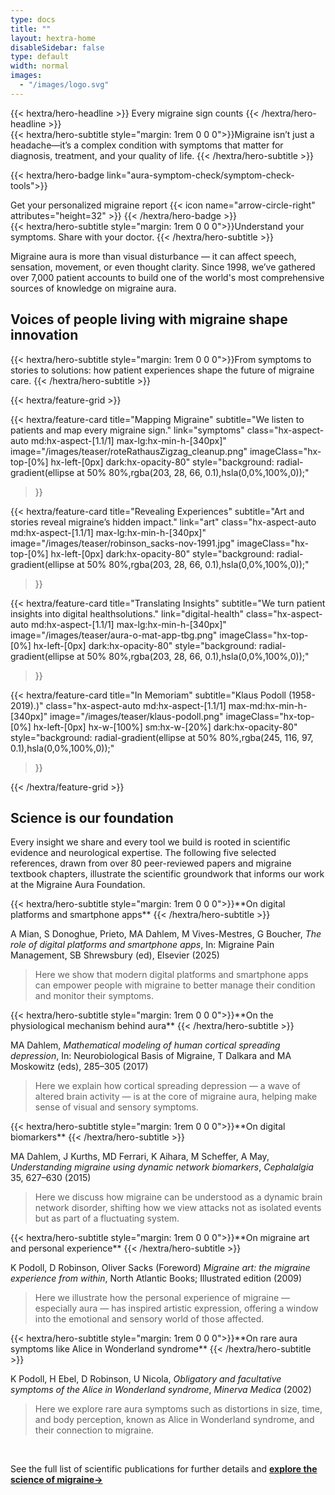 ```yaml
---
type: docs
title: ""
layout: hextra-home
disableSidebar: false
type: default
width: normal
images:
  - "/images/logo.svg"
---
```



<!-- markdownlint-disable MD033 MD034-->

<div class="hx-mt-6 hx-mb-6">
{{< hextra/hero-headline >}}
Every migraine sign counts
{{< /hextra/hero-headline >}}
</div>

<div class="hx-mb-12">
{{< hextra/hero-subtitle style="margin: 1rem 0 0 0">}}Migraine isn’t just a headache—it’s a complex condition with symptoms that matter for diagnosis, treatment, and your quality of life.
    {{< /hextra/hero-subtitle >}}
</div>




{{< hextra/hero-badge link="aura-symptom-check/symptom-check-tools">}}
  <div class="hx-w-2 hx-h-2 hx-rounded-full hx-bg-primary-400"></div>
  <span class="hx-text-lg">Get your personalized migraine report</span>
  {{< icon name="arrow-circle-right" attributes="height=32" >}}
{{< /hextra/hero-badge >}}


<div class="hx-mb-6">
{{< hextra/hero-subtitle style="margin: 1rem 0 0 0">}}Understand your symptoms. Share with your doctor.
    {{< /hextra/hero-subtitle >}}
</div>




Migraine aura is more than visual disturbance — it can affect speech, sensation, movement, or even thought clarity. Since 1998, we’ve gathered over 7,000 patient accounts to build one of the world's most comprehensive sources of knowledge on migraine aura.







<h2 class="hx-text-4xl hx-font-bold hx-mt-12">
    Voices of people living with migraine shape innovation
</h2>



<div >
{{< hextra/hero-subtitle style="margin: 1rem 0 0 0">}}From symptoms to stories to solutions: how patient experiences shape the future of migraine care.
    {{< /hextra/hero-subtitle >}} 
</div>


<!--
# More Tests

{{< hextra/hero-badge link="aura-o-mat">}}
  <div class="hx-w-2 hx-h-2 hx-rounded-full hx-bg-primary-400"></div>
  <span class="hx-text-lg">Try the Aura-o-mat</span>
  {{< icon name="arrow-circle-right" attributes="height=32" >}}
{{< /hextra/hero-badge >}}


<div class="hx-mb-12">
{{< hextra/hero-subtitle style="margin: 1rem 0 0 0">}}Some migraines involve visual distortions before the headache. The Aura-o-mat helps you reflect on what you saw — or didn’t.
    {{< /hextra/hero-subtitle >}}
</div>

-->

<div class="hx-mt-6"></div>


{{< hextra/feature-grid >}}



  {{< hextra/feature-card
    title="Mapping Migraine"
    subtitle="We listen to patients and map every migraine sign."
    link="symptoms"
    class="hx-aspect-auto md:hx-aspect-[1.1/1] max-lg:hx-min-h-[340px]"
    image="/images/teaser/roteRathausZigzag_cleanup.png"
    imageClass="hx-top-[0%] hx-left-[0px]  dark:hx-opacity-80"
    style="background: radial-gradient(ellipse at 50% 80%,rgba(203, 28, 66, 0.1),hsla(0,0%,100%,0));"
  >}}



  {{< hextra/feature-card
    title="Revealing Experiences"
    subtitle="Art and stories reveal migraine’s hidden impact."
    link="art"
    class="hx-aspect-auto md:hx-aspect-[1.1/1] max-lg:hx-min-h-[340px]"
    image="/images/teaser/robinson_sacks-nov-1991.jpg"
    imageClass="hx-top-[0%] hx-left-[0px]  dark:hx-opacity-80"
    style="background: radial-gradient(ellipse at 50% 80%,rgba(203, 28, 66, 0.1),hsla(0,0%,100%,0));"
  >}}


  {{< hextra/feature-card
    title="Translating Insights"
    subtitle="We turn patient insights into digital healthsolutions."
    link="digital-health"
    class="hx-aspect-auto md:hx-aspect-[1.1/1] max-lg:hx-min-h-[340px]"
    image="/images/teaser/aura-o-mat-app-tbg.png"
    imageClass="hx-top-[0%] hx-left-[0px]  dark:hx-opacity-80"
    style="background: radial-gradient(ellipse at 50% 80%,rgba(203, 28, 66, 0.1),hsla(0,0%,100%,0));"
  >}}



<!--

  {{< hextra/feature-card
    title="Quantified Self"
    subtitle="Simple ways to measure you migraine aura and learn about your brain."
    link="doc/reference/reference-environment-variables"
    class="hx-aspect-auto md:hx-aspect-[1.1/1] max-md:hx-min-h-[340px]"
    image="/images/teaser/hassenstein-measurements.jpg"
    imageClass="hx-top-[0%] hx-left-[0px] dark:hx-opacity-80"
    style="background: radial-gradient(ellipse at 50% 80%,rgba(58, 56, 113, 0.1),hsla(0,0%,100%,0));"
  >}}




  {{< hextra/feature-card
    title="Treatment"
    subtitle="Drugs, neuromodulation, and digital therapeutics, many options are available."
    link="tx"
    class="hx-aspect-auto md:hx-aspect-[1.1/1] max-lg:hx-min-h-[340px]"
    image="/images/teaser/elektrisches-kopfbad.png"
    imageClass="hx-top-[0%] hx-left-[0px]  dark:hx-opacity-80"
    style="background: radial-gradient(ellipse at 50% 80%,rgba(203, 28, 66, 0.1),hsla(0,0%,100%,0));"
  >}}

-->

<!--
  {{< hextra/feature-card
    title="Science"
    subtitle="Migraine aura is more than a symptom — it's a window into how the brain normally works."
    link="science"
    class="hx-aspect-auto md:hx-aspect-[1.1/1] max-md:hx-min-h-[340px]"
    image="/images/teaser/aura-science.png"
    imageClass="hx-top-[0%] hx-left-[0px]  hx-w-[100%] sm:hx-w-[20%] dark:hx-opacity-80"
    style="background: radial-gradient(ellipse at 50% 80%,rgba(245, 116, 97, 0.1),hsla(0,0%,100%,0));"
  >}}








-->

  {{< hextra/feature-card
    title="In Memoriam"
    subtitle="Klaus Podoll (1958-2019).)"
    class="hx-aspect-auto md:hx-aspect-[1.1/1] max-md:hx-min-h-[340px]"
    image="/images/teaser/klaus-podoll.png"
    imageClass="hx-top-[0%] hx-left-[0px]  hx-w-[100%] sm:hx-w-[20%] dark:hx-opacity-80"
    style="background: radial-gradient(ellipse at 50% 80%,rgba(245, 116, 97, 0.1),hsla(0,0%,100%,0));"
  >}}


{{< /hextra/feature-grid >}}


<div class="hx-mt-8"></div>



<h2 class="hx-text-4xl hx-font-bold hx-mt-12">
    Science is our foundation
</h2>



Every insight we share and every tool we build is rooted in scientific evidence and neurological expertise. The following five selected references, drawn from over 80 peer-reviewed papers and migraine textbook chapters, illustrate the scientific groundwork that informs our work at the Migraine Aura Foundation.



<div>
{{< hextra/hero-subtitle style="margin: 1rem 0 0 0">}}**On digital platforms and smartphone apps**
    {{< /hextra/hero-subtitle >}}
</div>

A Mian, S Donoghue, Prieto, MA Dahlem, M Vives-Mestres, G Boucher, *The role of digital platforms and smartphone apps*, In: Migraine Pain Management, SB Shrewsbury (ed), Elsevier (2025)  
> Here we show that modern digital platforms and smartphone apps can empower people with migraine to better manage their condition and monitor their symptoms.

<div>
{{< hextra/hero-subtitle style="margin: 1rem 0 0 0">}}**On the physiological mechanism behind aura** 
    {{< /hextra/hero-subtitle >}}
</div>

 
MA Dahlem, *Mathematical modeling of human cortical spreading depression*, In: Neurobiological Basis of Migraine, T Dalkara and MA Moskowitz (eds), 285–305 (2017)  
> Here we explain how cortical spreading depression — a wave of altered brain activity — is at the core of migraine aura, helping make sense of visual and sensory symptoms.

<div>
{{< hextra/hero-subtitle style="margin: 1rem 0 0 0">}}**On digital biomarkers**  
    {{< /hextra/hero-subtitle >}}
</div>


MA Dahlem, J Kurths, MD Ferrari, K Aihara, M Scheffer, A May, *Understanding migraine using dynamic network biomarkers*, *Cephalalgia* 35, 627–630 (2015)  
> Here we discuss how migraine can be understood as a dynamic brain network disorder, shifting how we view attacks not as isolated events but as part of a fluctuating system.

<div>
{{< hextra/hero-subtitle style="margin: 1rem 0 0 0">}}**On migraine art and personal experience**  
    {{< /hextra/hero-subtitle >}}
</div>


K Podoll, D Robinson, Oliver Sacks (Foreword)
*Migraine art: the migraine experience from within*,  North Atlantic Books; Illustrated edition (2009)  
> Here we illustrate how the personal experience of migraine — especially aura — has inspired artistic expression, offering a window into the emotional and sensory world of those affected.

<div>
{{< hextra/hero-subtitle style="margin: 1rem 0 0 0">}}**On rare aura symptoms like Alice in Wonderland syndrome** 
    {{< /hextra/hero-subtitle >}}
</div>

 
K Podoll, H Ebel, D Robinson, U Nicola, *Obligatory and facultative symptoms of the Alice in Wonderland syndrome*, *Minerva Medica* (2002)  
> Here we explore rare aura symptoms such as distortions in size, time, and body perception, known as Alice in Wonderland syndrome, and their connection to migraine.


&nbsp;

See the full list of scientific publications for further details and [**explore the science  of migraine→**](science-overview)
